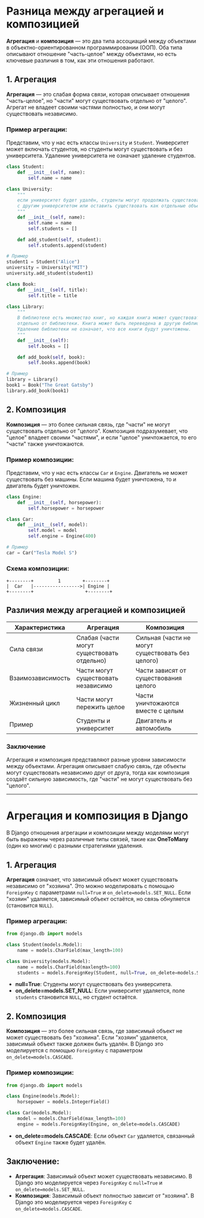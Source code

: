 
# Разница между агрегацией и композицией

**Агрегация** и **композиция** — это два типа ассоциаций между объектами в объектно-ориентированном программировании (ООП). Оба типа описывают отношение "часть-целое" между объектами, но есть ключевые различия в том, как эти отношения работают.

## 1. Агрегация

**Агрегация** — это слабая форма связи, которая описывает отношения "часть-целое", но "части" могут существовать отдельно от "целого". Агрегат не владеет своими частями полностью, и они могут существовать независимо.

### Пример агрегации:
Представим, что у нас есть классы `University` и `Student`. Университет может включать студентов, но студенты могут существовать и без университета. Удаление университета не означает удаление студентов.

```python
class Student:
    def __init__(self, name):
        self.name = name

class University:
    """
    если университет будет удалён, студенты могут продолжать существовать — их можно ассоциировать
    с другим университетом или оставить существовать как отдельные объекты.
    """
    def __init__(self, name):
        self.name = name
        self.students = []

    def add_student(self, student):
        self.students.append(student)

# Пример
student1 = Student("Alice")
university = University("MIT")
university.add_student(student1)
```

```python
class Book:
    def __init__(self, title):
        self.title = title

class Library:
    """
    В библиотеке есть множество книг, но каждая книга может существовать 
    отдельно от библиотеки. Книга может быть переведена в другую библиотеку или продана.
    Удаление библиотеки не означает, что все книги будут уничтожены.
    """
    def __init__(self):
        self.books = []

    def add_book(self, book):
        self.books.append(book)

# Пример
library = Library()
book1 = Book("The Great Gatsby")
library.add_book(book1)

```

## 2. Композиция

**Композиция** — это более сильная связь, где "части" не могут существовать отдельно от "целого". Композиция подразумевает, что "целое" владеет своими "частями", и если "целое" уничтожается, то его "части" также уничтожаются.

### Пример композиции:
Представим, что у нас есть классы `Car` и `Engine`. Двигатель не может существовать без машины. Если машина будет уничтожена, то и двигатель будет уничтожен.

```python
class Engine:
    def __init__(self, horsepower):
        self.horsepower = horsepower

class Car:
    def __init__(self, model):
        self.model = model
        self.engine = Engine(400)

# Пример
car = Car("Tesla Model S")
```

### Схема композиции:
```
+--------+         1        +--------+
|  Car   |----------------->| Engine |
+--------+                   +--------+
```

## Различия между агрегацией и композицией

| Характеристика       | Агрегация                           | Композиция                        |
|----------------------|-------------------------------------|-----------------------------------|
| Сила связи           | Слабая (части могут существовать отдельно) | Сильная (части не могут существовать без целого) |
| Взаимозависимость     | Части могут существовать независимо | Части зависят от существования целого |
| Жизненный цикл       | Части могут пережить целое          | Части уничтожаются вместе с целым |
| Пример               | Студенты и университет              | Двигатель и автомобиль            |

### Заключение
Агрегация и композиция представляют разные уровни зависимости между объектами. Агрегация описывает слабую связь, где объекты могут существовать независимо друг от друга, тогда как композиция создаёт сильную зависимость, где "части" не могут существовать без "целого".


---



# Агрегация и композиция в Django

В Django отношения агрегации и композиции между моделями могут быть выражены через различные типы связей, такие как **OneToMany** (один ко многим) с разными стратегиями удаления.

## 1. Агрегация

**Агрегация** означает, что зависимый объект может существовать независимо от "хозяина". Это можно моделировать с помощью `ForeignKey` с параметрами `null=True` и `on_delete=models.SET_NULL`. Если "хозяин" удаляется, зависимый объект остаётся, но связь обнуляется (становится `NULL`).

### Пример агрегации:

```python
from django.db import models

class Student(models.Model):
    name = models.CharField(max_length=100)

class University(models.Model):
    name = models.CharField(maxlength=100)
    students = models.ForeignKey(Student, null=True, on_delete=models.SET_NULL)
```
- **null=True**: Студенты могут существовать без университета.
- **on_delete=models.SET_NULL**: Если университет удаляется, поле `students` становится `NULL`, но студент остаётся.

## 2. Композиция

**Композиция** — это более сильная связь, где зависимый объект не может существовать без "хозяина". Если "хозяин" удаляется, зависимый объект также должен быть удалён. В Django это моделируется с помощью `ForeignKey` с параметром `on_delete=models.CASCADE`.

### Пример композиции:

```python
from django.db import models

class Engine(models.Model):
    horsepower = models.IntegerField()

class Car(models.Model):
    model = models.CharField(max_length=100)
    engine = models.ForeignKey(Engine, on_delete=models.CASCADE)
```
- **on_delete=models.CASCADE**: Если объект `Car` удаляется, связанный объект `Engine` также будет удалён.

## Заключение:

- **Агрегация**: Зависимый объект может существовать независимо. В Django это моделируется через `ForeignKey` с `null=True` и `on_delete=models.SET_NULL`.
- **Композиция**: Зависимый объект полностью зависит от "хозяина". В Django это моделируется через `ForeignKey` с `on_delete=models.CASCADE`.
